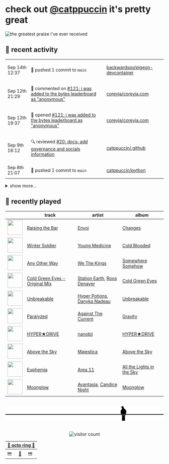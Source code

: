 # check out [@catppuccin](https://github.com/catppuccin) it's pretty great

![the greatest praise i've ever received](https://github.com/user-attachments/assets/ad888e4f-7a22-4eac-85a7-744eacd8eb46)

## 📅 recent activity

<!-- SCRIPT:REPLACE:GITHUB -->
<table>
<tbody>
<tr>
<td><span title='2024-09-14T12:37:50+00:00'>Sep 14th 12:37</span></td>
<td>

🚢 pushed 1 commit to `main`

</td>
<td>

[backwardspy/pigeon-devcontainer](https://github.com/backwardspy/pigeon-devcontainer)

</td>
</tr>
<tr>
<td><span title='2024-09-12T21:29:34+00:00'>Sep 12th 21:29</span></td>
<td>

💬 commented on [#121: i was added to the bytes leaderboard as "anonymous"](https://github.com/coreyja/coreyja.com/issues/121)

</td>
<td>

[coreyja/coreyja.com](https://github.com/coreyja/coreyja.com)

</td>
</tr>
<tr>
<td><span title='2024-09-12T19:37:08+00:00'>Sep 12th 19:37</span></td>
<td>

📢 opened [#121: i was added to the bytes leaderboard as "anonymous"](https://github.com/coreyja/coreyja.com/issues/121)

</td>
<td>

[coreyja/coreyja.com](https://github.com/coreyja/coreyja.com)

</td>
</tr>
<tr>
<td><span title='2024-09-09T16:12:23+00:00'>Sep 9th 16:12</span></td>
<td>

🔍 reviewed [#20: docs: add governance and socials information](https://github.com/catppuccin/.github/pull/20)

</td>
<td>

[catppuccin/.github](https://github.com/catppuccin/.github)

</td>
</tr>
<tr>
<td><span title='2024-09-08T21:07:49+00:00'>Sep 8th 21:07</span></td>
<td>

🚢 pushed 1 commit to `main`

</td>
<td>

[catppuccin/python](https://github.com/catppuccin/python)

</td>
</tr>
</tbody>
</table>

<details>
<summary>show more...</summary>
<table>
<tbody>
<tr>
<td><span title='2024-09-08T21:07:49+00:00'>Sep 8th 21:07</span></td>
<td>

🎉 closed [#78: chore(main): release 2.3.3](https://github.com/catppuccin/python/pull/78)

</td>
<td>

[catppuccin/python](https://github.com/catppuccin/python)

</td>
</tr>
<tr>
<td><span title='2024-09-08T21:06:12+00:00'>Sep 8th 21:06</span></td>
<td>

🚢 pushed 1 commit to `main`

</td>
<td>

[catppuccin/python](https://github.com/catppuccin/python)

</td>
</tr>
<tr>
<td><span title='2024-09-08T21:06:11+00:00'>Sep 8th 21:06</span></td>
<td>

🎉 closed [#79: fix(pygments): functions should be `blue`, not `sapphire`](https://github.com/catppuccin/python/pull/79)

</td>
<td>

[catppuccin/python](https://github.com/catppuccin/python)

</td>
</tr>
<tr>
<td><span title='2024-09-08T21:06:08+00:00'>Sep 8th 21:06</span></td>
<td>

🔍 reviewed [#79: fix(pygments): functions should be `blue`, not `sapphire`](https://github.com/catppuccin/python/pull/79)

</td>
<td>

[catppuccin/python](https://github.com/catppuccin/python)

</td>
</tr>
<tr>
<td><span title='2024-09-08T21:00:32+00:00'>Sep 8th 21:00</span></td>
<td>

🚢 pushed 1 commit to `main`

</td>
<td>

[catppuccin/python](https://github.com/catppuccin/python)

</td>
</tr>
<tr>
<td><span title='2024-09-08T21:00:32+00:00'>Sep 8th 21:00</span></td>
<td>

🎉 closed [#74: chore(deps): update dependency ruff to v0.6.4](https://github.com/catppuccin/python/pull/74)

</td>
<td>

[catppuccin/python](https://github.com/catppuccin/python)

</td>
</tr>
<tr>
<td><span title='2024-09-08T21:00:28+00:00'>Sep 8th 21:00</span></td>
<td>

🔍 reviewed [#74: chore(deps): update dependency ruff to v0.6.4](https://github.com/catppuccin/python/pull/74)

</td>
<td>

[catppuccin/python](https://github.com/catppuccin/python)

</td>
</tr>
<tr>
<td><span title='2024-09-08T20:52:13+00:00'>Sep 8th 20:52</span></td>
<td>

🚢 pushed 1 commit to `main`

</td>
<td>

[catppuccin/python](https://github.com/catppuccin/python)

</td>
</tr>
<tr>
<td><span title='2024-09-08T20:52:12+00:00'>Sep 8th 20:52</span></td>
<td>

🎉 closed [#77: fix(extras/pygments): change `Name.Tag` from pink to blue](https://github.com/catppuccin/python/pull/77)

</td>
<td>

[catppuccin/python](https://github.com/catppuccin/python)

</td>
</tr>
<tr>
<td><span title='2024-09-08T20:52:06+00:00'>Sep 8th 20:52</span></td>
<td>

🔍 reviewed [#77: fix(extras/pygments): change `Name.Tag` from pink to blue](https://github.com/catppuccin/python/pull/77)

</td>
<td>

[catppuccin/python](https://github.com/catppuccin/python)

</td>
</tr>
<tr>
<td><span title='2024-09-08T20:00:10+00:00'>Sep 8th 20:00</span></td>
<td>

🚢 pushed 1 commit to `main`

</td>
<td>

[catppuccin/python](https://github.com/catppuccin/python)

</td>
</tr>
<tr>
<td><span title='2024-09-08T20:00:09+00:00'>Sep 8th 20:00</span></td>
<td>

🎉 closed [#76: chore(main): release 2.3.2](https://github.com/catppuccin/python/pull/76)

</td>
<td>

[catppuccin/python](https://github.com/catppuccin/python)

</td>
</tr>
<tr>
<td><span title='2024-09-08T20:00:06+00:00'>Sep 8th 20:00</span></td>
<td>

🔍 reviewed [#76: chore(main): release 2.3.2](https://github.com/catppuccin/python/pull/76)

</td>
<td>

[catppuccin/python](https://github.com/catppuccin/python)

</td>
</tr>
<tr>
<td><span title='2024-09-08T19:55:21+00:00'>Sep 8th 19:55</span></td>
<td>

🚢 pushed 1 commit to `main`

</td>
<td>

[catppuccin/python](https://github.com/catppuccin/python)

</td>
</tr>
<tr>
<td><span title='2024-09-08T19:55:21+00:00'>Sep 8th 19:55</span></td>
<td>

✅ closed [#72: Pygments syntax highlighting colors](https://github.com/catppuccin/python/issues/72)

</td>
<td>

[catppuccin/python](https://github.com/catppuccin/python)

</td>
</tr>
<tr>
<td><span title='2024-09-08T19:55:21+00:00'>Sep 8th 19:55</span></td>
<td>

🎉 closed [#75: fix(extras/pygments): align syntax highlighting tokens with style guide](https://github.com/catppuccin/python/pull/75)

</td>
<td>

[catppuccin/python](https://github.com/catppuccin/python)

</td>
</tr>
</tbody>
</table>
</details>
<!-- SCRIPT:REPLACE:GITHUB -->

## 🎵 recently played

<!-- SCRIPT:REPLACE:SPOTIFY -->
| | track | artist | album |
| - | - | - | - |
| <img src="https://i.scdn.co/image/ab67616d00004851d4d0c1b69fe019d909c557b2" width="48" height="48"> | [Raising the Bar](https://open.spotify.com/track/0O8PsTZIMbwGjJM7q1LKSk) | [Envoi](https://open.spotify.com/artist/2Q3IDyXwjOClGoJKKmlaa1) | [Changes](https://open.spotify.com/track/0O8PsTZIMbwGjJM7q1LKSk) |
| <img src="https://i.scdn.co/image/ab67616d00004851dbb712b713f600cf86348a01" width="48" height="48"> | [Winter Soldier](https://open.spotify.com/track/6kmBJSaEfwhOXsmotTucb3) | [Young Medicine](https://open.spotify.com/artist/0Cojc5p5tlHl9I61q3ddjQ) | [Cold Blooded](https://open.spotify.com/track/6kmBJSaEfwhOXsmotTucb3) |
| <img src="https://i.scdn.co/image/ab67616d00004851734dbf67d585a457a8d2b676" width="48" height="48"> | [Any Other Way](https://open.spotify.com/track/5FYlc7iKGQTlXjIKdBSgWB) | [We The Kings](https://open.spotify.com/artist/3ao3jf5d70Tf4fPh2bnXVl) | [Somewhere Somehow](https://open.spotify.com/track/5FYlc7iKGQTlXjIKdBSgWB) |
| <img src="https://i.scdn.co/image/ab67616d00004851728fc6916cc9b13939d9fc2d" width="48" height="48"> | [Cold Green Eyes - Original Mix](https://open.spotify.com/track/2gtBcLNjFMi8l5xSz66Fsb) | [Station Earth](https://open.spotify.com/artist/1G9FmqZJybVEOXqMOR5usy), [Roos Denayer](https://open.spotify.com/artist/0tsKdteyh5ArMn3pAUiSff) | [Cold Green Eyes](https://open.spotify.com/track/2gtBcLNjFMi8l5xSz66Fsb) |
| <img src="https://i.scdn.co/image/ab67616d0000485165ea5118968a9350b8407cd3" width="48" height="48"> | [Unbreakable](https://open.spotify.com/track/2vv86bXUFmRsUi5s0tw8oW) | [Hyper Potions](https://open.spotify.com/artist/1KkjjsBwGqU2YjS9OIucZV), [Danyka Nadeau](https://open.spotify.com/artist/1bZhxzq9mhYkPf0wdxGko9) | [Unbreakable](https://open.spotify.com/track/2vv86bXUFmRsUi5s0tw8oW) |
| <img src="https://i.scdn.co/image/ab67616d00004851cb7523307aac3e10b66bef40" width="48" height="48"> | [Paralyzed](https://open.spotify.com/track/6DPFE45zF8qhcyZWpNLpQz) | [Against The Current](https://open.spotify.com/artist/6yhD1KjhLxIETFF7vIRf8B) | [Gravity](https://open.spotify.com/track/6DPFE45zF8qhcyZWpNLpQz) |
| <img src="https://i.scdn.co/image/ab67616d00004851c7b06503ea51535b5b986a16" width="48" height="48"> | [HYPER★DRIVE](https://open.spotify.com/track/7B24A46hAbb1nPKhj1MkIl) | [nanobii](https://open.spotify.com/artist/7mUsBZ6g6BbAu2MBU8Nsu3) | [HYPER★DRIVE](https://open.spotify.com/track/7B24A46hAbb1nPKhj1MkIl) |
| <img src="https://i.scdn.co/image/ab67616d00004851c097a06bab3b8045b498e28c" width="48" height="48"> | [Above the Sky](https://open.spotify.com/track/02WitL66kM2ObNDkM95rFD) | [Majestica](https://open.spotify.com/artist/52lkxAYfC9ypaPJ2EB22ki) | [Above the Sky](https://open.spotify.com/track/02WitL66kM2ObNDkM95rFD) |
| <img src="https://i.scdn.co/image/ab67616d0000485122cfd1daab517361e7987929" width="48" height="48"> | [Euphemia](https://open.spotify.com/track/1hSjuzr4RQOVkpLOICoD37) | [Area 11](https://open.spotify.com/artist/3jULn43a6xfzqleyeFjPIq) | [All the Lights in the Sky](https://open.spotify.com/track/1hSjuzr4RQOVkpLOICoD37) |
| <img src="https://i.scdn.co/image/ab67616d0000485195e61d19d37a4c0a34e6f952" width="48" height="48"> | [Moonglow](https://open.spotify.com/track/1fKaObKEtnVZrnhcqqLKAx) | [Avantasia](https://open.spotify.com/artist/1Ih0fEQQsy9EeAJbYEeQRa), [Candice Night](https://open.spotify.com/artist/4ZM0E70MLZ38Bj1g300V18) | [Moonglow](https://open.spotify.com/track/1fKaObKEtnVZrnhcqqLKAx) |

<!-- SCRIPT:REPLACE:SPOTIFY -->

<br>

<div align="center">

<picture>
    <source media="(prefers-color-scheme: light)" srcset="assets/pigeon-light.svg">
    <source media="(prefers-color-scheme: dark)" srcset="assets/pigeon-dark.svg">
    <img alt="pigeon sitting on a wire" src="assets/pigeon-light.svg">
</picture>

<br>
<br>

![visitor count](https://profile-counter.glitch.me/backwardspy/count.svg)

<table>
    <thead>
        <th colspan="3"><a href="https://octo-ring.com">🐙 octo ring 🐙</a></th>
    </thead>
    <tbody>
        <td><a href="https://octo-ring.com/p/backwardspy/prev">⏮️</a></td>
        <td><a href="https://octo-ring.com/p/backwardspy/random">🔀</a></td>
        <td><a href="https://octo-ring.com/p/backwardspy/next">⏭️</a></td>
    </tbody>
</table>

</div>
